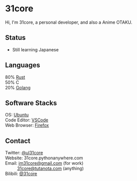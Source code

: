 # 31core
Hi, I'm 31core, a personal developer, and also a Anime OTAKU.

## Status
* Still learning Japanese

## Languages
80% [Rust](https://rust-lang.org)<br>
50% C<br>
20% [Golang](https://golang.org)

## Software Stacks
OS: [Ubuntu](https://ubuntu.com)<br>
Code Editor: [VSCode](https://code.visualstudio.com)<br>
Web Browser: [Firefox](https://www.mozilla.org/firefox)

## Contact
Twitter: [@ul31core](https://twitter.com/ul31core)<br>
Website: 31core.pythonanywhere.com<br>
Email: im31core@gmail.com (for work)<br>
&ensp;&ensp;&ensp;&ensp;&ensp;
31core@tutanota.com (anything)<br>
Bilibili: [@31core](https://space.bilibili.com)
